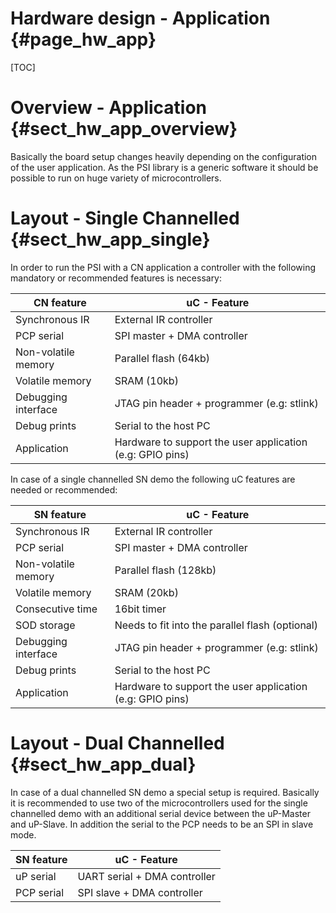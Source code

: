 Hardware design - Application {#page_hw_app}
============

[TOC]

# Overview - Application    {#sect_hw_app_overview}

Basically the board setup changes heavily depending on the configuration of the
user application.
As the PSI library is a generic software it should be possible to run on huge
variety of microcontrollers.

# Layout - Single Channelled   {#sect_hw_app_single}

In order to run the PSI with a CN application a controller with the following
mandatory or recommended features is necessary:

CN feature            | uC - Feature
----------------------|------------------------------
Synchronous IR        | External IR controller
PCP serial            | SPI master + DMA controller
Non-volatile memory   | Parallel flash (64kb)
Volatile memory       | SRAM (10kb)
Debugging interface   | JTAG pin header + programmer (e.g: stlink)
Debug prints          | Serial to the host PC
Application           | Hardware to support the user application (e.g: GPIO pins)

In case of a single channelled SN demo the following uC features are needed or
recommended:

SN feature            | uC - Feature
----------------------|------------------------------
Synchronous IR        | External IR controller
PCP serial            | SPI master + DMA controller
Non-volatile memory   | Parallel flash (128kb)
Volatile memory       | SRAM (20kb)
Consecutive time      | 16bit timer
SOD storage           | Needs to fit into the parallel flash (optional)
Debugging interface   | JTAG pin header + programmer (e.g: stlink)
Debug prints          | Serial to the host PC
Application           | Hardware to support the user application (e.g: GPIO pins)

# Layout - Dual Channelled   {#sect_hw_app_dual}

In case of a dual channelled SN demo a special setup is required. Basically it is
recommended to use two of the microcontrollers used for the single channelled demo
with an additional serial device between the uP-Master and uP-Slave. In addition
the serial to the PCP needs to be an SPI in slave mode.

SN feature            | uC - Feature
----------------------|------------------------------
uP serial             | UART serial + DMA controller
PCP serial            | SPI slave + DMA controller
